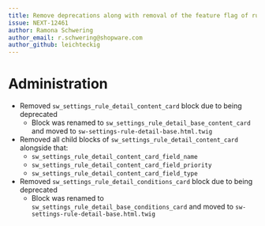 ```yaml
---
title: Remove deprecations along with removal of the feature flag of rule assignment tab
issue: NEXT-12461
author: Ramona Schwering
author_email: r.schwering@shopware.com 
author_github: leichteckig
---
```

# Administration
* Removed `sw_settings_rule_detail_content_card` block due to being deprecated
    * Block was renamed to `sw_settings_rule_detail_base_content_card` and moved to `sw-settings-rule-detail-base.html.twig`
* Removed all child blocks of `sw_settings_rule_detail_content_card` alongside that:
    * `sw_settings_rule_detail_content_card_field_name`
    * `sw_settings_rule_detail_content_card_field_priority`
    * `sw_settings_rule_detail_content_card_field_type`
* Removed `sw_settings_rule_detail_conditions_card` block due to being deprecated
    * Block was renamed to `sw_settings_rule_detail_base_conditions_card` and moved to `sw-settings-rule-detail-base.html.twig`
